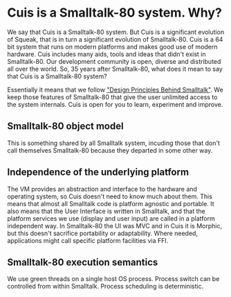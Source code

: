 # Cuis is a Smalltalk-80 system. Why? #

We say that Cuis is a Smalltalk-80 system. But Cuis is a significant evolution of Squeak, that is in turn a significant evolution of Smalltalk-80. Cuis is a 64 bit system that runs on modern platforms and makes good use of modern hardware. Cuis includes many aids, tools and ideas that didn't exist in Smalltalk-80. Our development community is open, diverse and distributed all over the world. So, 35 years after Smalltalk-80, what does it mean to say that Cuis is a Smalltalk-80 system?  

Essentially it means that we follow ["Design Principles Behind Smalltalk"](http://www.cs.virginia.edu/~evans/cs655/readings/smalltalk.html). We keep those features of Smalltalk-80 that give the user unlimited access to the system internals. Cuis is open for you to learn, experiment and improve.  

## Smalltalk-80 object model ##
This is something shared by all Smalltalk system, incuding those that don't call themselves Smalltalk-80 because they departed in some other way.

## Independence of the underlying platform ##
The VM provides an abstraction and interface to the hardware and operating system, so Cuis doesn't need to know much about them. This means that almost all Smalltalk code is platform agnostic and portable. It also means that the User Interface is written in Smalltalk, and that the platform services we use (display and user input) are called in a platform independent way. In Smalltalk-80 the UI was MVC and in Cuis it is Morphic, but this doesn't sacrifice portability or adaptability. Where needed, applications might call specific platform facilities via FFI.

## Smalltalk-80 execution semantics ##
We use green threads on a single host OS process. Process switch can be controlled from within Smalltalk. Process scheduling is deterministic.
